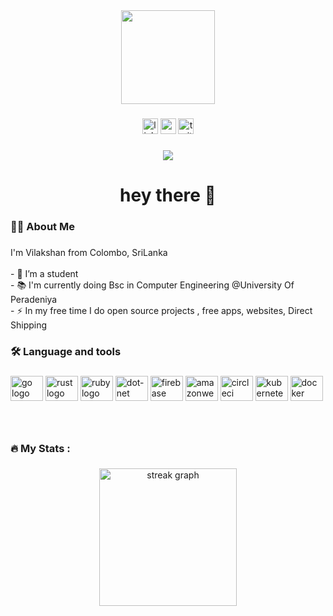 
 


<div align="center">
  <img height="150" src="https://i.postimg.cc/Z5wKTgjh/Ceylon-Tech.jpg"  />
</div>

###

<div align="center">
  <img src="https://img.shields.io/static/v1?message=LinkedIn&logo=linkedin&label=&color=0077B5&logoColor=white&labelColor=&style=for-the-badge" height="25" alt="linkedin logo"  />
  <img src="https://img.shields.io/static/v1?message=Youtube&logo=youtube&label=&color=FF0000&logoColor=white&labelColor=&style=for-the-badge" height="25" alt="youtube logo"  />
  <img src="https://img.shields.io/static/v1?message=Twitter&logo=twitter&label=&color=1DA1F2&logoColor=white&labelColor=&style=for-the-badge" height="25" alt="twitter logo"  />
</div>

###

<div align="center">
  <img src="https://visitor-badge.laobi.icu/badge?page_id=maurodesouza.maurodesouza&"  />
</div>

###

<h1 align="center">hey there 👋</h1>

###

<h3 align="left">👩‍💻  About Me</h3>

###

<p align="left">I'm Vilakshan from Colombo, SriLanka <br><br>- 🔭 I’m a student <br>- 📚 I'm currently doing Bsc in Computer Engineering @University Of Peradeniya <br>- ⚡ In my free time I do open source projects , free apps, websites, Direct Shipping</p>

###

<h3 align="left">🛠 Language and tools</h3>

###

<div align="left">
  <img src="https://cdn.jsdelivr.net/gh/devicons/devicon/icons/flutter/flutter-original.svg" height="40" width="52" alt="go logo"  />
  <img src="https://cdn.jsdelivr.net/gh/devicons/devicon/icons/java/java-original.svg" height="40" width="52" alt="rust logo"  />
  <img src="https://cdn.jsdelivr.net/gh/devicons/devicon/icons/python/python-original.svg" height="40" width="52" alt="ruby logo"  />
  <img src="https://cdn.jsdelivr.net/gh/devicons/devicon/icons/nodejs/nodejs-original.svg" height="40" width="52" alt="dot-net logo"  />
  <img src="https://cdn.jsdelivr.net/gh/devicons/devicon/icons/firebase/firebase-plain-wordmark.svg" height="40" width="52" alt="firebase logo"  />
  <img src="https://cdn.jsdelivr.net/gh/devicons/devicon/icons/amazonwebservices/amazonwebservices-original.svg" height="40" width="52" alt="amazonwebservices logo"  />
  <img src="https://cdn.jsdelivr.net/gh/devicons/devicon/icons/c/c-plain.svg" height="40" width="52" alt="circleci logo"  />
  <img src="https://cdn.jsdelivr.net/gh/devicons/devicon/icons/canva/canva-original.svg" height="40" width="52" alt="kubernetes logo"  />
  <img src="https://cdn.jsdelivr.net/gh/devicons/devicon/icons/docker/docker-plain-wordmark.svg" height="40" width="52" alt="docker logo"  />
</div>

###

<br>

<!-- <h3 align="left">📱   My Apps :</h3>


  <table >
    <tr>
      <td>
      <div class="card">
          <a href="https://sourcerer.io/chdemko"><img width="120" alt="chdemko" src="https://slpost.srilankanshipping.lk/icons/Icon-192.png"></a>
          <div class="card-content">
            <h3 class="card-title">SL Post</h3>
            <p class="card-desc">To Calculate Srilankan International Postal Charges</p>
          </div>
      </div>
          </td>
          <td>
      <div class="card">
          <a href="https://sourcerer.io/chdemko"><img width="120" alt="chdemko" src="https://play-lh.googleusercontent.com/8Hy_EVfA4rbSoWrxUzwx0ufrkwExckXCtxpnne1hA-B5xgLm5N_kU-VAp-_WsYCuL1Lb=w240-h480-rw"></a>
          <div class="card-content">
            <h3 class="card-title">WSAP</h3>
            <p class="card-desc">Tool kits for Whatsapp </p>
          </div>
      </div>
          </td>
          <td>
      <div class="card">
          <a href="https://sourcerer.io/chdemko"><img width="120" alt="chdemko" src="https://play-lh.googleusercontent.com/KYcYf_lHLG2qikPi7fhrCkOyEm4UyRbinSU_3KAdeT6WSixsju5lEyIGWpo_WZwzOLo=w240-h480-rw"></a>
          <div class="card-content">
            <h3 class="card-title">Lankan Assist</h3>
            <p class="card-desc">Tools for Srilankan Users</p>
          </div>
      </div>
          </td>
    
      

  </table> -->

###

<h3 align="left">🔥   My Stats :</h3>

###

<div align="center">
  <img src="https://streak-stats.demolab.com?user=maurodesouza&locale=en&mode=daily&theme=dark&hide_border=false&border_radius=5&order=3" height="220" alt="streak graph"  />
</div>

###
